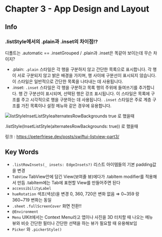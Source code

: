 # Chapter 3 - App Design and Layout

## Info

### .listStyle에서의 .plain과 .inset의 차이점!?

디폴트는 .automatic == .insetGrouped / .plain과 .inset은 똑같아 보이는데 무슨 차이지?

- .plain: `.plain` 스타일은 각 행을 구분하지 않고 간단한 목록으로 표시합니다. 각 행이 서로 구분되지 않고 밝은 배경을 가지며, 행 사이에 구분선이 표시되지 않습니다. 이 스타일은 일반적으로 간단한 목록을 나타내는 데 사용됩니다.
- .inset: `.inset` 스타일은 각 행을 구분하고 목록 행의 주위에 들여쓰기를 추가합니다. 행 간 구분선이 표시되며, 선택된 행은 강조 표시됩니다. 이 스타일은 목록에 구조를 주고 시각적으로 행을 구분하는 데 사용됩니다. `.inset` 스타일은 주로 계층 구조를 가진 목록이나 설정 메뉴와 같은 경우에 유용합니다.

![listStyleInsetListStylealternatesRowBackgrounds true 로 했을때](file:///Users/changmin/Desktop/스크린샷%202023-05-30%2023.31.37.png?msec=1685536927292)

.listStyle(InsetListStyle(alternatesRowBackgrounds: true)) 로 했을때

링크 : https://peterfriese.dev/posts/swiftui-listview-part3/

## Key Words

- `.listRowInsets(_ insets: EdgeInsets?)`
  리스트 아이템들의 기본 padding값을 변경
- `TabView` 
  TabView안에 담긴 View(보여줄 뷰)에다가 .tabItem modifier를 적용해서 만듬
  .tabItem에는 Tab에 표현할 View를 만들어주면 된다
- `accessibilityLabel`
- `hueRotation` 
  색조(색상)을 변경 0, 360, 720은 변화 없음 ⇒ 0~359 랑 360~719 변화는 동일
- `.sheet` `.fullScreenCover`
  화면 전환!!
- `@Environment`
- `Menu` 
  UIKit에서는 Context Menu라고 앱이나 사진을 3D 터치할 때 나오는 메뉴 뷰와 비슷
  간단한 필터나 간단한 선택을 하는 뷰가 필요할 때 유용해보임
- `Picker` 와 `.pickerStyle()`
